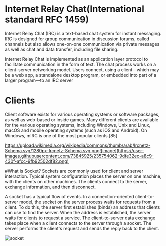 # Internet Relay Chat(International standard	RFC 1459)

Internet Relay Chat (IRC) is a text-based chat system for instant messaging. IRC is designed for group communication in discussion forums, called channels but also allows one-on-one communication via private messages as well as chat and data transfer, including file sharing.

Internet Relay Chat is implemented as an application layer protocol to facilitate communication in the form of text. The chat process works on a client–server networking model. Users connect, using a client—which may be a web app, a standalone desktop program, or embedded into part of a larger program—to an IRC server

# Clients
Client software exists for various operating systems or software packages, as well as web-based or inside games. Many different clients are available for the various operating systems, including Windows, Unix and Linux, macOS and mobile operating systems (such as iOS and Android). On Windows, mIRC is one of the most popular clients.[85]

https://upload.wikimedia.org/wikipedia/commons/thumb/a/ab/Ircnetz-Schema.svg/1280px-Ircnetz-Schema.svg.png![image](https://user-images.githubusercontent.com/73845925/235754062-9dfe32ec-a8c9-430f-afcc-9fb92502df82.png)

#What is Socket?
Sockets are commonly used for client and server interaction. 
Typical system configuration places the server on one machine, with the clients on other machines. 
The clients connect to the server, exchange information, and then disconnect.

A socket has a typical flow of events.
In a connection-oriented client-to-server model, the socket on the server process waits for requests from a client. To do this, 
the server first establishes (binds) an address that clients can use to find the server. When the address is established, 
the server waits for clients to request a service. 
The client-to-server data exchange takes place when a client connects to the server through a socket. 
The server performs the client's request and sends the reply back to the client.

![socket](https://user-images.githubusercontent.com/73845925/230378632-a7e795d3-e6e4-406a-a50d-5f37f4883da1.png)
